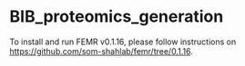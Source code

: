 # BIB_proteomics_generation

To install and run FEMR v0.1.16, please follow instructions on https://github.com/som-shahlab/femr/tree/0.1.16.
